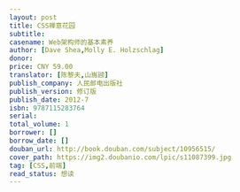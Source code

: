 ```yaml
---
layout: post
title: CSS禅意花园
subtitle: 
casename: Web架构师的基本素养
author: [Dave Shea,Molly E. Holzschlag]
donor: 
price: CNY 59.00
translator: [陈黎夫,山崺颋]
publish_company: 人民邮电出版社
publish_version: 修订版
publish_date: 2012-7
isbn: 9787115283764
serial: 
total_volume: 1
borrower: []
borrow_date: []
douban_url: http://book.douban.com/subject/10956515/
cover_path: https://img2.doubanio.com/lpic/s11087399.jpg
tag: [CSS,前端]
read_status: 想读
---
```

